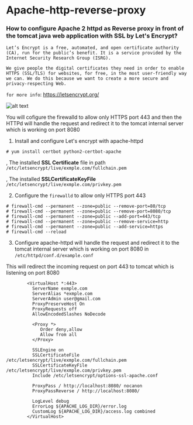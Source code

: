 # Apache-http-reverse-proxy

### How to configure Apache 2 httpd as Reverse proxy in front of the tomcat java web application with SSL by Let's Encrypt?

```
Let’s Encrypt is a free, automated, and open certificate authority (CA), run for the public’s benefit. It is a service provided by the Internet Security Research Group (ISRG).

We give people the digital certificates they need in order to enable HTTPS (SSL/TLS) for websites, for free, in the most user-friendly way we can. We do this because we want to create a more secure and privacy-respecting Web.
```
`for more info`: https://letsencrypt.org/

![alt text](https://letsencrypt.org/images/le-logo-twitter.png)

You will cofigure the firewalld to allow only HTTPS port 443 and then the HTTPd will handle the request and redirect it to the tomcat internal server which is working on port 8080

1. Install and configure Let's encrypt with apache-httpd

```
# yum install certbot python2-certbot-apache
```
, The installed **SSL Certificate** file in path `/etc/letsencrypt/live/exmple.com/fullchain.pem`

, The installed **SSLCertificateKeyFile** `/etc/letsencrypt/live/exmple.com/privkey.pem`

2. Configure the `firewalld` to allow only HTTPS port 443

```
# firewall-cmd --permanent --zone=public --remove-port=80/tcp
# firewall-cmd --permanent --zone=public --remove-port=8080/tcp 
# firewall-cmd --permanent --zone=public --add-port=443/tcp
# firewall-cmd --permanent --zone=public --remove-service=http
# firewall-cmd --permanent --zone=public --add-service=https
# firewall-cmd --reload 
```

3. Configure apache-httpd will handle the request and redirect it to the tomcat internal server which is working on port 8080 in `/etc/httpd/conf.d/example.conf`

This will redirect the incoming request on port 443 to tomcat which is listening on port 8080

```
        <VirtualHost *:443>
          ServerName exmple.com
          ServerAlias *exmple.com
          ServerAdmin user@gmail.com
          ProxyPreserveHost On
          ProxyRequests off
          AllowEncodedSlashes NoDecode

          <Proxy *>
             Order deny,allow
             Allow from all 
          </Proxy>

          SSLEngine on
          SSLCertificateFile /etc/letsencrypt/live/exmple.com/fullchain.pem
          SSLCertificateKeyFile /etc/letsencrypt/live/exmple.com/privkey.pem
          Include /etc/letsencrypt/options-ssl-apache.conf

          ProxyPass / http://localhost:8080/ nocanon
          ProxyPassReverse / http://localhost:8080/

          LogLevel debug
          ErrorLog ${APACHE_LOG_DIR}/error.log
          CustomLog ${APACHE_LOG_DIR}/access.log combined
        </VirtualHost>
```
